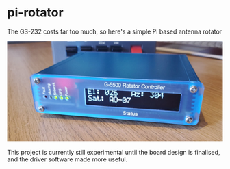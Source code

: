 # pi-rotator
The GS-232 costs far too much, so here's a simple Pi based antenna rotator

![Picture of rotator](./doc/images/rotator.png)

This project is currently still experimental until the board design is finalised, and the driver software made more useful.